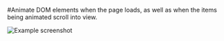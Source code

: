 #Animate DOM elements when the page loads, as well as when the items being animated scroll into view.

![Example screenshot](https://github.com/IrinaSpasova/Small-projects-JavaScript/blob/main/The%20Calculator%20Starter%20File/image.png)
